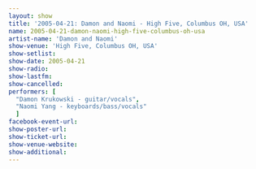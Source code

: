 ```yaml
---
layout: show
title: '2005-04-21: Damon and Naomi - High Five, Columbus OH, USA'
name: 2005-04-21-damon-naomi-high-five-columbus-oh-usa
artist-name: 'Damon and Naomi'
show-venue: 'High Five, Columbus OH, USA'
show-setlist: 
show-date: 2005-04-21
show-radio: 
show-lastfm: 
show-cancelled: 
performers: [
  "Damon Krukowski - guitar/vocals",
  "Naomi Yang - keyboards/bass/vocals"
  ]
facebook-event-url: 
show-poster-url: 
show-ticket-url: 
show-venue-website: 
show-additional: 
---
```


